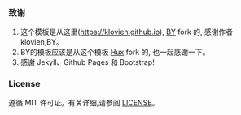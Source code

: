 

### 致谢

1. 这个模板是从这里(https://klovien.github.io), [BY](https://github.com/qiubaiying/qiubaiying.github.io) fork 的, 感谢作者klovien,BY。 
2. BY的模板应该是从这个模板 [Hux](https://github.com/Huxpro/huxpro.github.io) fork 的, 也一起感谢一下。
3. 感谢 Jekyll、Github Pages 和 Bootstrap!

### License

遵循 MIT 许可证。有关详细,请参阅 [LICENSE](https://github.com/klovien/klovien.github.io/blob/master/LICENSE)。
